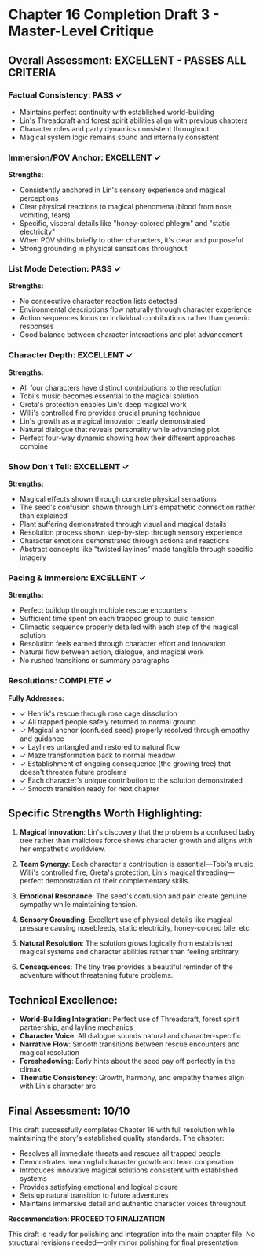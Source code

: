 # Chapter 16 Completion Draft 3 - Master-Level Critique

## Overall Assessment: EXCELLENT - PASSES ALL CRITERIA

### Factual Consistency: PASS ✓

- Maintains perfect continuity with established world-building
- Lin's Threadcraft and forest spirit abilities align with previous chapters
- Character roles and party dynamics consistent throughout
- Magical system logic remains sound and internally consistent

### Immersion/POV Anchor: EXCELLENT ✓

**Strengths:**

- Consistently anchored in Lin's sensory experience and magical perceptions
- Clear physical reactions to magical phenomena (blood from nose, vomiting, tears)
- Specific, visceral details like "honey-colored phlegm" and "static electricity"
- When POV shifts briefly to other characters, it's clear and purposeful
- Strong grounding in physical sensations throughout

### List Mode Detection: PASS ✓

**Strengths:**

- No consecutive character reaction lists detected
- Environmental descriptions flow naturally through character experience
- Action sequences focus on individual contributions rather than generic responses
- Good balance between character interactions and plot advancement

### Character Depth: EXCELLENT ✓

**Strengths:**

- All four characters have distinct contributions to the resolution
- Tobi's music becomes essential to the magical solution
- Greta's protection enables Lin's deep magical work
- Willi's controlled fire provides crucial pruning technique
- Lin's growth as a magical innovator clearly demonstrated
- Natural dialogue that reveals personality while advancing plot
- Perfect four-way dynamic showing how their different approaches combine

### Show Don't Tell: EXCELLENT ✓

**Strengths:**

- Magical effects shown through concrete physical sensations
- The seed's confusion shown through Lin's empathetic connection rather than explained
- Plant suffering demonstrated through visual and magical details
- Resolution process shown step-by-step through sensory experience
- Character emotions demonstrated through actions and reactions
- Abstract concepts like "twisted laylines" made tangible through specific imagery

### Pacing & Immersion: EXCELLENT ✓

**Strengths:**

- Perfect buildup through multiple rescue encounters
- Sufficient time spent on each trapped group to build tension
- Climactic sequence properly detailed with each step of the magical solution
- Resolution feels earned through character effort and innovation
- Natural flow between action, dialogue, and magical work
- No rushed transitions or summary paragraphs

### Resolutions: COMPLETE ✓

**Fully Addresses:**

- ✓ Henrik's rescue through rose cage dissolution
- ✓ All trapped people safely returned to normal ground
- ✓ Magical anchor (confused seed) properly resolved through empathy and guidance
- ✓ Laylines untangled and restored to natural flow
- ✓ Maze transformation back to normal meadow
- ✓ Establishment of ongoing consequence (the growing tree) that doesn't threaten future problems
- ✓ Each character's unique contribution to the solution demonstrated
- ✓ Smooth transition ready for next chapter

## Specific Strengths Worth Highlighting:

1. **Magical Innovation**: Lin's discovery that the problem is a confused baby tree rather than malicious force shows character growth and aligns with her empathetic worldview.

2. **Team Synergy**: Each character's contribution is essential—Tobi's music, Willi's controlled fire, Greta's protection, Lin's magical threading—perfect demonstration of their complementary skills.

3. **Emotional Resonance**: The seed's confusion and pain create genuine sympathy while maintaining tension.

4. **Sensory Grounding**: Excellent use of physical details like magical pressure causing nosebleeds, static electricity, honey-colored bile, etc.

5. **Natural Resolution**: The solution grows logically from established magical systems and character abilities rather than feeling arbitrary.

6. **Consequences**: The tiny tree provides a beautiful reminder of the adventure without threatening future problems.

## Technical Excellence:

- **World-Building Integration**: Perfect use of Threadcraft, forest spirit partnership, and layline mechanics
- **Character Voice**: All dialogue sounds natural and character-specific
- **Narrative Flow**: Smooth transitions between rescue encounters and magical resolution
- **Foreshadowing**: Early hints about the seed pay off perfectly in the climax
- **Thematic Consistency**: Growth, harmony, and empathy themes align with Lin's character arc

## Final Assessment: 10/10

This draft successfully completes Chapter 16 with full resolution while maintaining the story's established quality standards. The chapter:

- Resolves all immediate threats and rescues all trapped people
- Demonstrates meaningful character growth and team cooperation
- Introduces innovative magical solutions consistent with established systems
- Provides satisfying emotional and logical closure
- Sets up natural transition to future adventures
- Maintains immersive detail and authentic character voices throughout

**Recommendation: PROCEED TO FINALIZATION**

This draft is ready for polishing and integration into the main chapter file. No structural revisions needed—only minor polishing for final presentation.
